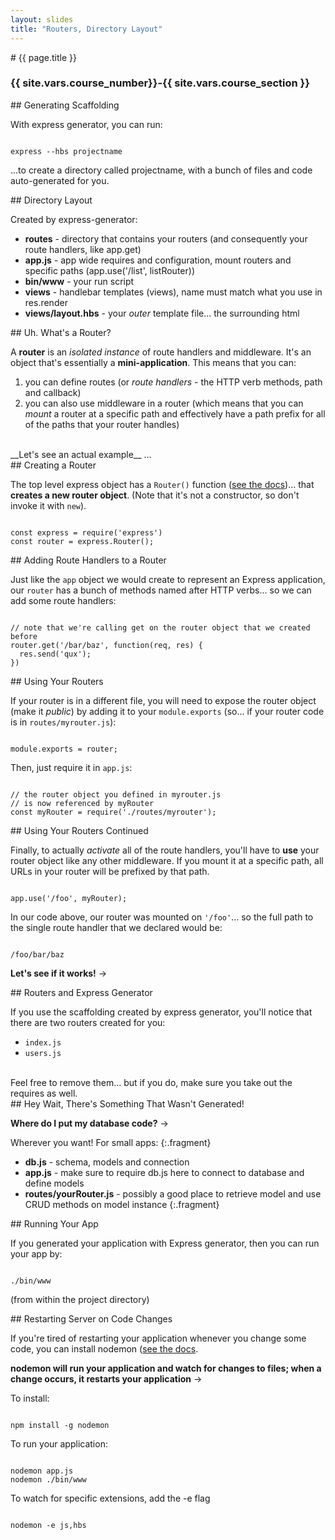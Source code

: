 ```yaml
---
layout: slides
title: "Routers, Directory Layout"
---
```


<section markdown="block" class="intro-slide">
# {{ page.title }}

### {{ site.vars.course_number}}-{{ site.vars.course_section }}

<p><small></small></p>
</section>

<section markdown="block">
## Generating Scaffolding

With express generator, you can run:

<pre><code data-trim contenteditable>
express --hbs projectname
</code></pre>

...to create a directory called projectname, with a bunch of files and code auto-generated for you.

</section>

<section markdown="block">
## Directory Layout

Created by express-generator:

* __routes__ - directory that contains your routers (and consequently your route handlers, like app.get)
* __app.js__ - app wide requires and configuration, mount routers and specific paths (app.use('/list', listRouter))
* __bin/www__ - your run script
* __views__ - handlebar templates (views), name must match what you use in res.render
* __views/layout.hbs__ - your _outer_ template file... the surrounding html

</section>

<section markdown="block">
## Uh. What's a Router?


A __router__ is an _isolated instance_ of route handlers and middleware. It's an object that's essentially a __mini-application__. This means that you can:

1. you can define routes (or  _route handlers_ - the HTTP verb methods, path and callback)
2. you can also use middleware in a router (which means that you can _mount_ a router at a specific path and effectively have a path prefix for all of the paths that your router handles)

<br>
__Let's see an actual example__ ...

</section>

<section markdown="block">
## Creating a Router

The top level express object has a <code>Router()</code> function ([see the docs](http://expressjs.com/4x/api.html#router))... that __creates a new router object__. (Note that it's not a constructor, so don't invoke it with <code>new</code>).

<pre><code data-trim contenteditable>
const express = require('express')
const router = express.Router();
</code></pre>
</section>

<section markdown="block">
## Adding Route Handlers to a Router

Just like the <code>app</code> object we would create to represent an Express application, our <code>router</code> has a bunch of methods named after HTTP verbs... so we can add some route handlers:

<pre><code data-trim contenteditable>
// note that we're calling get on the router object that we created before
router.get('/bar/baz', function(req, res) {
  res.send('qux');
})
</code></pre>

</section>

<section markdown="block">
## Using Your Routers

If your router is in a different file, you will need to expose the router object (make it _public_) by adding it to your <code>module.exports</code> (so... if your router code is in <code>routes/myrouter.js</code>):

<pre><code data-trim contenteditable>
module.exports = router;
</code></pre>

Then, just require it in <code>app.js</code>:

<pre><code data-trim contenteditable>
// the router object you defined in myrouter.js
// is now referenced by myRouter
const myRouter = require('./routes/myrouter');
</code></pre>
</section>

<section markdown="block">
## Using Your Routers Continued

Finally, to actually _activate_ all of the route handlers, you'll have to __use__ your router object like any other middleware. If you mount it at a specific path, all URLs in your router will be prefixed by that path.

<pre><code data-trim contenteditable>
app.use('/foo', myRouter);
</code></pre>

In our code above, our router was mounted on <code>'/foo'</code>... so the full path to the single route handler that we declared would be:

<pre><code data-trim contenteditable>
/foo/bar/baz
</code></pre>

__Let's see if it works!__ &rarr;
</section>

<section markdown="block">
## Routers and Express Generator

If you use the scaffolding created by express generator, you'll notice that there are two routers created for you:

* <code>index.js</code>
* <code>users.js</code>

<br>
Feel free to remove them... but if you do, make sure you take out the requires as well.
</section>

<section markdown="block">
## Hey Wait, There's Something That Wasn't Generated!

__Where do I put my database code?__ &rarr;

Wherever you want! For small apps:
{:.fragment}

* __db.js__ - schema, models and connection
* __app.js__ - make sure to require db.js here to connect to database and define models
* __routes/yourRouter.js__ - possibly a good place to retrieve model and use CRUD methods on model instance
{:.fragment}
</section>

<section markdown="block">
## Running Your App

If you generated your application with Express generator, then you can run your app by:

<pre><code data-trim contenteditable>
./bin/www
</code></pre>

(from within the project directory)



</section>

<section markdown="block">
## Restarting Server on Code Changes

If you're tired of restarting your application whenever you change some code, you can install nodemon ([see the docs](https://github.com/remy/nodemon/blob/master/README.md).

__nodemon will run your application and watch for changes to files; when a change occurs, it restarts your application__ &rarr;

To install:

<pre><code data-trim contenteditable>
npm install -g nodemon
</code></pre>

To run your application:

<pre><code data-trim contenteditable>
nodemon app.js
nodemon ./bin/www
</code></pre>

To watch for specific extensions, add the -e flag
<pre><code data-trim contenteditable>
nodemon -e js,hbs
</code></pre>

</section>
